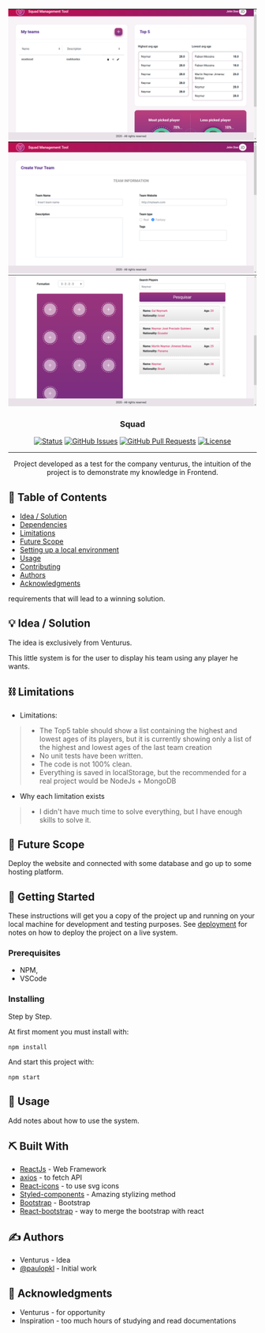 <p align="center">
  <img src="./src/assets/Capture_1.png" alt="Project logo" rel="noopener">
  <img src="./src/assets/Capture_2.png" alt="Project logo 2" rel="noopener">
  <img src="./src/assets/Capture_3.png" alt="Project logo 3" rel="noopener">
</p>
<h3 align="center">Squad</h3>

<div align="center">

[![Status](https://img.shields.io/badge/status-active-success.svg)]()
[![GitHub Issues](https://img.shields.io/github/issues/kylelobo/The-Documentation-Compendium.svg)](https://github.com/kylelobo/The-Documentation-Compendium/issues)
[![GitHub Pull Requests](https://img.shields.io/github/issues-pr/kylelobo/The-Documentation-Compendium.svg)](https://github.com/kylelobo/The-Documentation-Compendium/pulls)
[![License](https://img.shields.io/badge/license-MIT-blue.svg)](LICENSE.md)

</div>

---

<p align="center"> 
Project developed as a test for the company venturus, the intuition of the project is to demonstrate my knowledge in Frontend.<br>
</p>

## 📝 Table of Contents

- [Idea / Solution](#idea)
- [Dependencies](#dependencies)
- [Limitations](#limitations)
- [Future Scope](#future_scope)
- [Setting up a local environment](#getting_started)
- [Usage](#usage)
- [Contributing](../CONTRIBUTING.md)
- [Authors](#authors)
- [Acknowledgments](#acknowledgments)

requirements that will lead to a winning solution.

## 💡 Idea / Solution <a name = "idea"></a>

The idea is exclusively from Venturus.

This little system is for the user to display his team using any player he wants.

## ⛓️ Limitations <a name = "limitations"></a>

- Limitations:
> - The Top5 table should show a list containing the highest and lowest ages of its players, but it is currently showing only a list of the highest and lowest ages of the last team creation
> - No unit tests have been written.
> - The code is not 100% clean.
> - Everything is saved in localStorage, but the recommended for a real project would be NodeJs + MongoDB
- Why each limitation exists
> - I didn't have much time to solve everything, but I have enough skills to solve it.

## 🚀 Future Scope <a name = "future_scope"></a>

Deploy the website and connected with some database and go up to some hosting platform.

## 🏁 Getting Started <a name = "getting_started"></a>

These instructions will get you a copy of the project up and running on your local machine for development
and testing purposes. See [deployment](#deployment) for notes on how to deploy the project on a live system.

### Prerequisites

- NPM, 
- VSCode

### Installing

Step by Step.

At first moment you must install with:

```
npm install
```

And start this project with:

```
npm start
```

## 🎈 Usage <a name="usage"></a>

Add notes about how to use the system.

## ⛏️ Built With <a name = "dependencies"></a>

- [ReactJs](https://pt-br.reactjs.org/) - Web Framework
- [axios](https://www.npmjs.com/package/axios) - to fetch API
- [React-icons](https://react-icons.github.io/react-icons/) - to use svg icons
- [Styled-components](https://styled-components.com/) - Amazing stylizing method
- [Bootstrap](https://getbootstrap.com/) - Bootstrap 
- [React-bootstrap](https://react-bootstrap.github.io/) - way to merge the bootstrap with react

## ✍️ Authors <a name = "authors"></a>

- Venturus - Idea
- [@paulopkl](https://github.com/paulopkl) - Initial work

## 🎉 Acknowledgments <a name = "acknowledgments"></a>

- Venturus - for opportunity
- Inspiration - too much hours of studying and read documentations